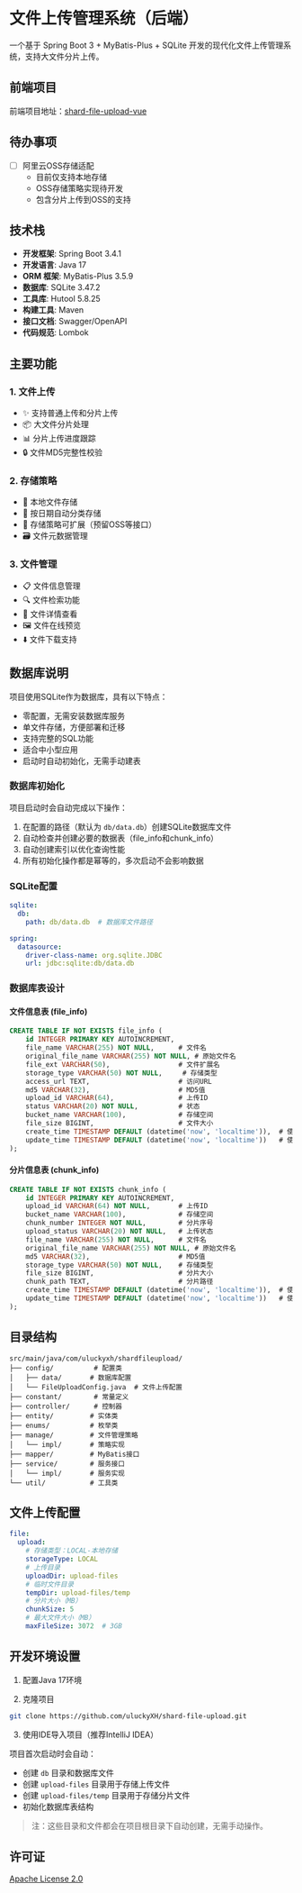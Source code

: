# 文件上传管理系统（后端）

一个基于 Spring Boot 3 + MyBatis-Plus + SQLite 开发的现代化文件上传管理系统，支持大文件分片上传。

## 前端项目

前端项目地址：[shard-file-upload-vue](https://github.com/uluckyXH/shard-file-upload-vue)

## 待办事项

- [ ] 阿里云OSS存储适配
  - 目前仅支持本地存储
  - OSS存储策略实现待开发
  - 包含分片上传到OSS的支持

## 技术栈

- **开发框架**: Spring Boot 3.4.1
- **开发语言**: Java 17
- **ORM 框架**: MyBatis-Plus 3.5.9
- **数据库**: SQLite 3.47.2
- **工具库**: Hutool 5.8.25
- **构建工具**: Maven
- **接口文档**: Swagger/OpenAPI
- **代码规范**: Lombok

## 主要功能

### 1. 文件上传

- ✨ 支持普通上传和分片上传
- 📦 大文件分片处理
- 📊 分片上传进度跟踪
- 🔒 文件MD5完整性校验

### 2. 存储策略

- 💾 本地文件存储
- 📂 按日期自动分类存储
- 🔌 存储策略可扩展（预留OSS等接口）
- 🗃️ 文件元数据管理

### 3. 文件管理

- 📋 文件信息管理
- 🔍 文件检索功能
- 📄 文件详情查看
- 🖼️ 文件在线预览
- ⬇️ 文件下载支持

## 数据库说明

项目使用SQLite作为数据库，具有以下特点：
- 零配置，无需安装数据库服务
- 单文件存储，方便部署和迁移
- 支持完整的SQL功能
- 适合中小型应用
- 启动时自动初始化，无需手动建表

### 数据库初始化
项目启动时会自动完成以下操作：
1. 在配置的路径（默认为 `db/data.db`）创建SQLite数据库文件
2. 自动检查并创建必要的数据表（file_info和chunk_info）
3. 自动创建索引以优化查询性能
4. 所有初始化操作都是幂等的，多次启动不会影响数据

### SQLite配置
```yaml
sqlite:
  db:
    path: db/data.db  # 数据库文件路径

spring:
  datasource:
    driver-class-name: org.sqlite.JDBC
    url: jdbc:sqlite:db/data.db
```

### 数据库表设计

#### 文件信息表 (file_info)
```sql
CREATE TABLE IF NOT EXISTS file_info (
    id INTEGER PRIMARY KEY AUTOINCREMENT,
    file_name VARCHAR(255) NOT NULL,      # 文件名
    original_file_name VARCHAR(255) NOT NULL, # 原始文件名
    file_ext VARCHAR(50),                 # 文件扩展名
    storage_type VARCHAR(50) NOT NULL,     # 存储类型
    access_url TEXT,                      # 访问URL
    md5 VARCHAR(32),                      # MD5值
    upload_id VARCHAR(64),                # 上传ID
    status VARCHAR(20) NOT NULL,          # 状态
    bucket_name VARCHAR(100),             # 存储空间
    file_size BIGINT,                     # 文件大小
    create_time TIMESTAMP DEFAULT (datetime('now', 'localtime')),  # 使用本地时间
    update_time TIMESTAMP DEFAULT (datetime('now', 'localtime'))   # 使用本地时间
);
```

#### 分片信息表 (chunk_info)
```sql
CREATE TABLE IF NOT EXISTS chunk_info (
    id INTEGER PRIMARY KEY AUTOINCREMENT,
    upload_id VARCHAR(64) NOT NULL,       # 上传ID
    bucket_name VARCHAR(100),             # 存储空间
    chunk_number INTEGER NOT NULL,        # 分片序号
    upload_status VARCHAR(20) NOT NULL,   # 上传状态
    file_name VARCHAR(255) NOT NULL,      # 文件名
    original_file_name VARCHAR(255) NOT NULL, # 原始文件名
    md5 VARCHAR(32),                      # MD5值
    storage_type VARCHAR(50) NOT NULL,    # 存储类型
    file_size BIGINT,                     # 分片大小
    chunk_path TEXT,                      # 分片路径
    create_time TIMESTAMP DEFAULT (datetime('now', 'localtime')),  # 使用本地时间
    update_time TIMESTAMP DEFAULT (datetime('now', 'localtime'))   # 使用本地时间
);
```

## 目录结构

```
src/main/java/com/uluckyxh/shardfileupload/
├── config/          # 配置类
│   ├── data/       # 数据库配置
│   └── FileUploadConfig.java  # 文件上传配置
├── constant/        # 常量定义
├── controller/      # 控制器
├── entity/         # 实体类
├── enums/          # 枚举类
├── manage/         # 文件管理策略
│   └── impl/       # 策略实现
├── mapper/         # MyBatis接口
├── service/        # 服务接口
│   └── impl/       # 服务实现
└── util/           # 工具类
```

## 文件上传配置

```yaml
file:
  upload:
    # 存储类型：LOCAL-本地存储
    storageType: LOCAL
    # 上传目录
    uploadDir: upload-files
    # 临时文件目录
    tempDir: upload-files/temp
    # 分片大小（MB）
    chunkSize: 5
    # 最大文件大小（MB）
    maxFileSize: 3072  # 3GB
```

## 开发环境设置

1. 配置Java 17环境

2. 克隆项目
```bash
git clone https://github.com/uluckyXH/shard-file-upload.git
```

3. 使用IDE导入项目（推荐IntelliJ IDEA）

项目首次启动时会自动：
- 创建 `db` 目录和数据库文件
- 创建 `upload-files` 目录用于存储上传文件
- 创建 `upload-files/temp` 目录用于存储分片文件
- 初始化数据库表结构

> 注：这些目录和文件都会在项目根目录下自动创建，无需手动操作。

## 许可证

[Apache License 2.0](LICENSE)
